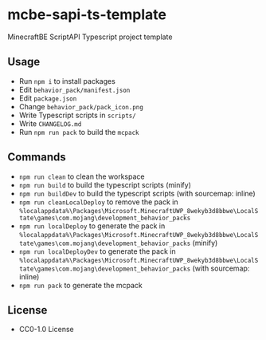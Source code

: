 # mcbe-sapi-ts-template

MinecraftBE ScriptAPI Typescript project template

## Usage

+ Run `npm i` to install packages
+ Edit `behavior_pack/manifest.json`
+ Edit `package.json`
+ Change `behavior_pack/pack_icon.png`
+ Write Typescript scripts in `scripts/`
+ Write `CHANGELOG.md`
+ Run `npm run pack` to build the `mcpack`

## Commands

+ `npm run clean` to clean the workspace
+ `npm run build` to build the typescript scripts (minify)
+ `npm run buildDev` to build the typescript scripts (with sourcemap: inline)
+ `npm run cleanLocalDeploy` to remove the pack in `%localappdata%\Packages\Microsoft.MinecraftUWP_8wekyb3d8bbwe\LocalState\games\com.mojang\development_behavior_packs`
+ `npm run localDeploy` to generate the pack in `%localappdata%\Packages\Microsoft.MinecraftUWP_8wekyb3d8bbwe\LocalState\games\com.mojang\development_behavior_packs` (minify)
+ `npm run localDeployDev` to generate the pack in `%localappdata%\Packages\Microsoft.MinecraftUWP_8wekyb3d8bbwe\LocalState\games\com.mojang\development_behavior_packs` (with sourcemap: inline)
+ `npm run pack` to generate the mcpack

## License

+ CC0-1.0 License
